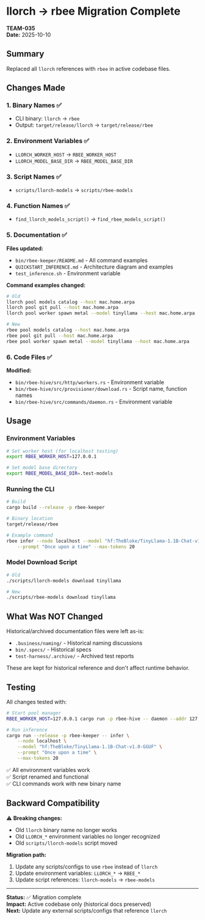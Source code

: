 # llorch → rbee Migration Complete

**TEAM-035**  
**Date:** 2025-10-10

## Summary

Replaced all `llorch` references with `rbee` in active codebase files.

## Changes Made

### 1. Binary Names ✅

- CLI binary: `llorch` → `rbee`
- Output: `target/release/llorch` → `target/release/rbee`

### 2. Environment Variables ✅

- `LLORCH_WORKER_HOST` → `RBEE_WORKER_HOST`
- `LLORCH_MODEL_BASE_DIR` → `RBEE_MODEL_BASE_DIR`

### 3. Script Names ✅

- `scripts/llorch-models` → `scripts/rbee-models`

### 4. Function Names ✅

- `find_llorch_models_script()` → `find_rbee_models_script()`

### 5. Documentation ✅

**Files updated:**
- `bin/rbee-keeper/README.md` - All command examples
- `QUICKSTART_INFERENCE.md` - Architecture diagram and examples
- `test_inference.sh` - Environment variable

**Command examples changed:**
```bash
# Old
llorch pool models catalog --host mac.home.arpa
llorch pool git pull --host mac.home.arpa
llorch pool worker spawn metal --model tinyllama --host mac.home.arpa

# New
rbee pool models catalog --host mac.home.arpa
rbee pool git pull --host mac.home.arpa
rbee pool worker spawn metal --model tinyllama --host mac.home.arpa
```

### 6. Code Files ✅

**Modified:**
- `bin/rbee-hive/src/http/workers.rs` - Environment variable
- `bin/rbee-hive/src/provisioner/download.rs` - Script name, function names
- `bin/rbee-hive/src/commands/daemon.rs` - Environment variable

## Usage

### Environment Variables

```bash
# Set worker host (for localhost testing)
export RBEE_WORKER_HOST=127.0.0.1

# Set model base directory
export RBEE_MODEL_BASE_DIR=.test-models
```

### Running the CLI

```bash
# Build
cargo build --release -p rbee-keeper

# Binary location
target/release/rbee

# Example command
rbee infer --node localhost --model "hf:TheBloke/TinyLlama-1.1B-Chat-v1.0-GGUF" \
    --prompt "Once upon a time" --max-tokens 20
```

### Model Download Script

```bash
# Old
./scripts/llorch-models download tinyllama

# New
./scripts/rbee-models download tinyllama
```

## What Was NOT Changed

Historical/archived documentation files were left as-is:
- `.business/naming/` - Historical naming discussions
- `bin/.specs/` - Historical specs
- `test-harness/.archive/` - Archived test reports

These are kept for historical reference and don't affect runtime behavior.

## Testing

All changes tested with:
```bash
# Start pool manager
RBEE_WORKER_HOST=127.0.0.1 cargo run -p rbee-hive -- daemon --addr 127.0.0.1:8080

# Run inference
cargo run --release -p rbee-keeper -- infer \
    --node localhost \
    --model "hf:TheBloke/TinyLlama-1.1B-Chat-v1.0-GGUF" \
    --prompt "Once upon a time" \
    --max-tokens 20
```

✅ All environment variables work  
✅ Script renamed and functional  
✅ CLI commands work with new binary name  

## Backward Compatibility

⚠️ **Breaking changes:**
- Old `llorch` binary name no longer works
- Old `LLORCH_*` environment variables no longer recognized
- Old `scripts/llorch-models` script moved

**Migration path:**
1. Update any scripts/configs to use `rbee` instead of `llorch`
2. Update environment variables: `LLORCH_*` → `RBEE_*`
3. Update script references: `llorch-models` → `rbee-models`

---

**Status:** ✅ Migration complete  
**Impact:** Active codebase only (historical docs preserved)  
**Next:** Update any external scripts/configs that reference `llorch`
